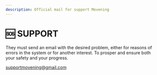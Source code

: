 ```yaml
---
description: Official mail for support Movening
---
```


# 🆘  SUPPORT

They must send an email with the desired problem, either for reasons of errors in the system or for another interest. To prosper and ensure both your safety and your progress.&#x20;

supportmovening@gmail.com
